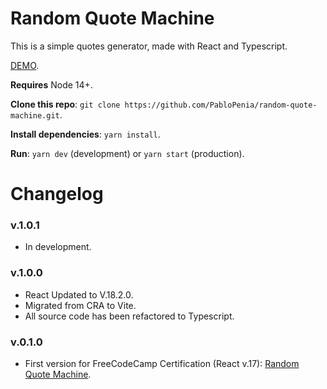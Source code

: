 # Random Quote Machine

This is a simple quotes generator, made with React and Typescript.

[DEMO](https://pablopenia.github.io/random-quote-machine).

**Requires** Node 14+.

**Clone this repo**: `git clone https://github.com/PabloPenia/random-quote-machine.git`.

**Install dependencies**: `yarn install`.

**Run**: `yarn dev` (development) or `yarn start` (production).

# Changelog

### v.1.0.1

- In development.

### v.1.0.0

- React Updated to V.18.2.0.
- Migrated from CRA to Vite.
- All source code has been refactored to Typescript.

### v.0.1.0

- First version for FreeCodeCamp Certification (React v.17): [Random Quote Machine](https://codepen.io/3dm777/full/dyZJdJQ).
